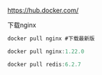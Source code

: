 https://hub.docker.com/


下载nginx
```java
docker pull nginx #下载最新版

docker pull nginx:1.22.0

docker pull redis:6.2.7
```
